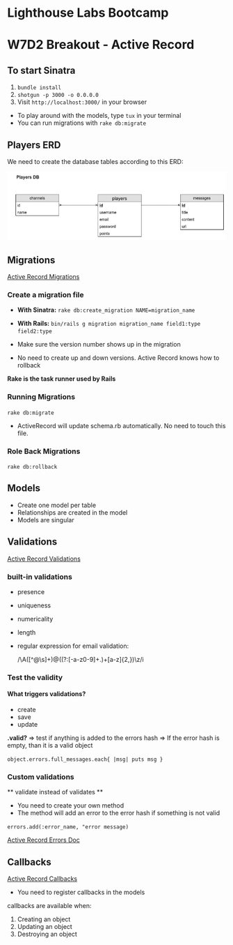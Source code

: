 # Lighthouse Labs Bootcamp

# W7D2 Breakout - Active Record

## To start Sinatra

1.  `bundle install`
2.  `shotgun -p 3000 -o 0.0.0.0`
3.  Visit `http://localhost:3000/` in your browser

- To play around with the models, type `tux` in your terminal
- You can run migrations with `rake db:migrate`

## Players ERD

We need to create the database tables according to this ERD:

![Players ERD](/screenshots/players_erd.png?raw=true "Players ERD")

## Migrations

[Active Record Migrations](http://guides.rubyonrails.org/active_record_migrations.html)

### Create a migration file

- **With Sinatra:**
  `rake db:create_migration NAME=migration_name`

- **With Rails:**
  `bin/rails g migration migration_name field1:type field2:type`

- Make sure the version number shows up in the migration
- No need to create up and down versions. Active Record knows how to rollback

**Rake is the task runner used by Rails**

### Running Migrations

`rake db:migrate`

- ActiveRecord will update schema.rb automatically. No need to touch this file.

### Role Back Migrations

`rake db:rollback`

## Models

- Create one model per table
- Relationships are created in the model
- Models are singular

## Validations

[Active Record Validations](http://guides.rubyonrails.org/active_record_validations.html)

### built-in validations

- presence
- uniqueness
- numericality
- length

- regular expression for email validation:

  /\A([^@\s]+)@((?:[-a-z0-9]+\.)+[a-z]{2,})\z/i

### Test the validity

#### What triggers validations?

- create
- save
- update

**.valid?**
=> test if anything is added to the errors hash
=> If the error hash is empty, than it is a valid object

`object.errors.full_messages.each{ |msg| puts msg }`

### Custom validations

** validate instead of validates **

- You need to create your own method
- The method will add an error to the error hash if something is not valid

`errors.add(:error_name, "error message)`

[Active Record Errors Doc](http://guides.rubyonrails.org/active_record_validations.html#working-with-validation-errors)

## Callbacks

[Active Record Callbacks](http://guides.rubyonrails.org/active_record_callbacks.html)

- You need to register callbacks in the models

callbacks are available when:

1.  Creating an object
2.  Updating an object
3.  Destroying an object
